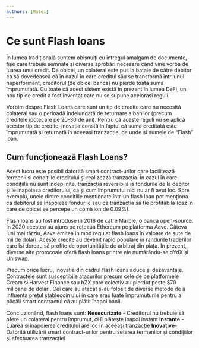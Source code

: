 ```yaml
---
authors: [Matei]
---
```


# Ce sunt Flash loans

În lumea tradițională suntem obișnuiți cu întregul amalgam de documente, fișe care trebuie semnate și diverse aprobări necesare când vine vorba de luarea unui credit. De obicei, un colateral este pus la bataie de către debitor ca să dovedească că în cazul în care creditul său se transformă într-unul neperformant, creditorul (de obicei banca) nu pierde toată suma împrumutată. Cu toate că acest sistem există in prezent în lumea DeFi, un nou tip de credit a fost inventat care nu se supune acelorași reguli.

Vorbim despre Flash Loans care sunt un tip de credite care nu necesită colateral sau o perioadă îndelungată de returnare a banilor (precum creditele ipotecare pe 20-30 de ani). Pentru că aceste reguli nu se aplică acestor tip de credite, inovația constă în faptul că suma creditată este împrumutată și returnată în aceeași tranzacție, de unde și numele de “Flash” loan.

## Cum funcționează Flash Loans?

Acest lucru este posibil datorită smart contract-urilor care facilitează termenii și condițiile creditului și realizează tranzacția. În cazul în care condițiile nu sunt îndeplinite, tranzacția reversibilă ia fondurile de la debitor și le inapoiaza creditorului, ca și cum împrumutul nici nu ar fi avut loc. Spre exemplu, unele dintre conditiile mentionate într-un flash loan pot menționa ca debitorul să înapoieze fondurile sau ca tranzacția să fie profitabilă (caz în care de obicei se percepe un comision de 0.09%).

Flash loans au fost introduse in 2018 de catre Marble, o bancă open-source. În 2020 acestea au ajuns pe rețeaua Ethereum pe platforma Aave. Câteva luni mai târziu, Aave emitea in mod regulat flash loans în valoare de sute de mii de dolari. Aceste credite au devenit rapid populare în randurile traderilor care își doreau să profite de oportunitățile de arbitraj din piața. In prezent, diverse alte protocoale oferă flash loans printre ele numărându-se dYdX și Uniswap.

Precum orice lucru, inovația din cadrul flash loans aduce și dezavantaje. Contractele sunt susceptibile atacurilor precum cele de pe platformele Cream si Harvest Finance sau bZX care colectiv au pierdut peste $70 milioane de dolari. Cei care au atacat s-au folosit de diverse metode de a influența prețul stablecoin ului in care erau luate împrumuturile pentru a păcăli smart contractul că au plătit înapoi banii.

Concluzionând, flash loans sunt:
**Nesecurizate** - Creditorul nu trebuie să ofere un colateral pentru împrumut, ci îl plătește inapoi instant
**Instante** - Luarea și înapoierea creditului are loc în aceeași tranzacție
**Inovative**- Datorită utilizării smart contract-urilor pentru setarea termenilor și condițiilor și efectuarea tranzacției
